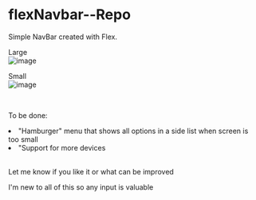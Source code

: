 # flexNavbar--Repo
 Simple NavBar created with Flex. 
 
Large<br>
 ![image](https://user-images.githubusercontent.com/46825906/175754384-6c69d7d0-1f8c-4aac-ae2d-6790647134b8.png)

Small<br>
![image](https://user-images.githubusercontent.com/46825906/175754400-735cca86-cc93-4d11-b8bb-b56af913eeda.png)


<br>

To be done:
<ui> 
 <li>"Hamburger" menu that shows all options in a side list when screen is too small</li>
 <li>"Support for more devices</li>
</ui>

<br>

<p>Let me know if you like it or what can be improved</p>
<p>I'm new to all of this so any input is valuable</p>
